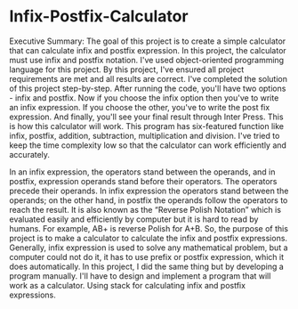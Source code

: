 # Infix-Postfix-Calculator
Executive Summary:
The goal of this project is to create a simple calculator that can calculate infix and postfix
expression. In this project, the calculator must use infix and postfix notation. I've used
object-oriented programming language for this project. By this project, I've ensured all
project requirements are met and all results are correct. I've completed the solution of
this project step-by-step. After running the code, you'll have two options - infix and postfix.
Now if you choose the infix option then you've to write an infix expression. If you choose the
other, you've to write the post fix expression. And finally, you'll see your final result
through Inter Press. This is how this calculator will work. This program has six-featured
function like infix, postfix, addition, subtraction, multiplication and division. I've tried
to keep the time complexity low so that the calculator can work efficiently and accurately.

In an infix expression, the operators stand between the operands, and in postfix, expression
operands stand before their operators. The operators precede their operands. In infix
expression the operators stand between the operands; on the other hand, in postfix the
operands follow the operators to reach the result. It is also known as the “Reverse Polish
Notation” which is evaluated easily and efficiently by computer but it is hard to read by
humans. For example, AB+ is reverse Polish for A+B. So, the purpose of this project is to
make a calculator to calculate the infix and postfix expressions. Generally, infix expression is
used to solve any mathematical problem, but a computer could not do it, it has to use prefix
or postfix expression, which it does automatically. In this project, I did the same thing but
by developing a program manually. I'll have to design and implement a program that will
work as a calculator. Using stack for calculating infix and postfix expressions.
